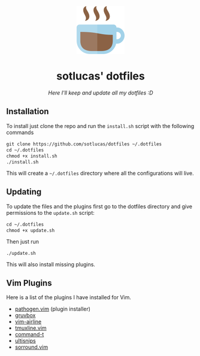 <div align="center">
    <a href="https://github.com/sotlucas/dotfiles">
        <img alt="sotlucas' dotfiles" src="img/icon.png" width="128px" />
    </a>
    <br />
    <h1> sotlucas' dotfiles </h1>
</div>

<div align="center">

_Here I'll keep and update all my dotfiles :D_

</div>

## Installation

To install just clone the repo and run the `install.sh` script with the following commands
```
git clone https://github.com/sotlucas/dotfiles ~/.dotfiles
cd ~/.dotfiles
chmod +x install.sh
./install.sh
```
This will create a `~/.dotfiles` directory where all the configurations will live.

## Updating

To update the files and the plugins first go to the dotfiles directory and give permissions to the `update.sh` script:
```
cd ~/.dotfiles
chmod +x update.sh
```
Then just run
```
./update.sh
```
This will also install missing plugins.

## Vim Plugins

Here is a list of the plugins I have installed for Vim.

* [pathogen.vim](https://github.com/tpope/vim-pathogen) (plugin installer)
* [gruvbox](https://github.com/morhetz/gruvbox)
* [vim-airline](https://github.com/vim-airline/vim-airline)
* [tmuxline.vim](https://github.com/edkolev/tmuxline.vim)
* [command-t](https://github.com/wincent/command-t)
* [ultisnips](https://github.com/sirver/ultisnips)
* [sorround.vim](https://github.com/tpope/vim-surround)
